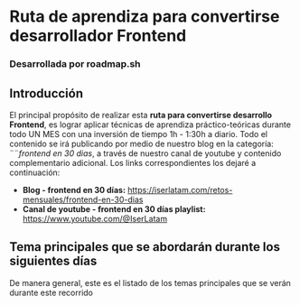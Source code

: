 # Ruta de aprendiza para convertirse desarrollador Frontend
### Desarrollada por roadmap.sh

## Introducción
El principal propósito de realizar esta **ruta para convertirse desarrollo Frontend**, es lograr aplicar técnicas de aprendiza práctico-teóricas durante todo UN MES con una inversión de tiempo 1h - 1:30h a diario. Todo el contenido se irá publicando por medio de nuestro blog en la categoría: ¨¨*frontend en 30 dias*, a través de nuestro canal de youtube y contenido complementario adicional. Los links correspondientes los dejaré a continuación:

- **Blog - frontend en 30 días:** https://iserlatam.com/retos-mensuales/frontend-en-30-dias
- **Canal de youtube - frontend en 30 días playlist:** https://www.youtube.com/@IserLatam

## Tema principales que se abordarán durante los siguientes días
De manera general, este es el listado de los temas principales que se verán durante este recorrido
